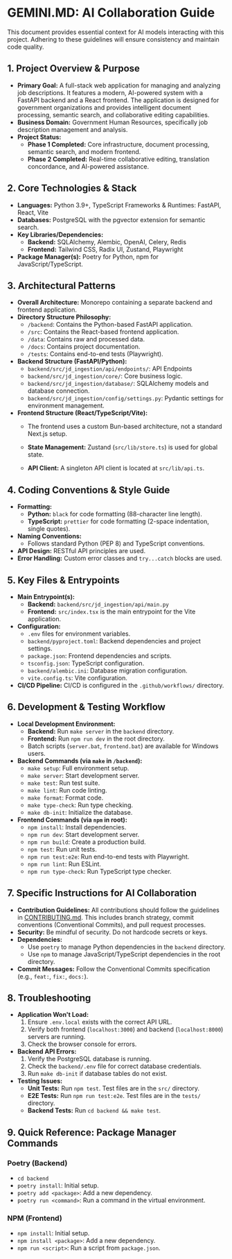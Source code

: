 # GEMINI.MD: AI Collaboration Guide

This document provides essential context for AI models interacting with this project. Adhering to these guidelines will ensure consistency and maintain code quality.

## 1. Project Overview & Purpose

*   **Primary Goal:** A full-stack web application for managing and analyzing job descriptions. It features a modern, AI-powered system with a FastAPI backend and a React frontend. The application is designed for government organizations and provides intelligent document processing, semantic search, and collaborative editing capabilities.
*   **Business Domain:** Government Human Resources, specifically job description management and analysis.
*   **Project Status:**
    *   **Phase 1 Completed:** Core infrastructure, document processing, semantic search, and modern frontend.
    *   **Phase 2 Completed:** Real-time collaborative editing, translation concordance, and AI-powered assistance.

## 2. Core Technologies & Stack

*   **Languages:** Python 3.9+, TypeScript
Frameworks & Runtimes: FastAPI, React, Vite
*   **Databases:** PostgreSQL with the pgvector extension for semantic search.
*   **Key Libraries/Dependencies:**
    *   **Backend:** SQLAlchemy, Alembic, OpenAI, Celery, Redis
    *   **Frontend:** Tailwind CSS, Radix UI, Zustand, Playwright
*   **Package Manager(s):** Poetry for Python, npm for JavaScript/TypeScript.

## 3. Architectural Patterns

*   **Overall Architecture:** Monorepo containing a separate backend and frontend application.
*   **Directory Structure Philosophy:**
    *   `/backend`: Contains the Python-based FastAPI application.
    *   `/src`: Contains the React-based frontend application.
    *   `/data`: Contains raw and processed data.
    *   `/docs`: Contains project documentation.
    *   `/tests`: Contains end-to-end tests (Playwright).
*   **Backend Structure (FastAPI/Python):**
    *   `backend/src/jd_ingestion/api/endpoints/`: API Endpoints
    *   `backend/src/jd_ingestion/core/`: Core business logic.
    *   `backend/src/jd_ingestion/database/`: SQLAlchemy models and database connection.
    *   `backend/src/jd_ingestion/config/settings.py`: Pydantic settings for environment management.
*   **Frontend Structure (React/TypeScript/Vite):**
    *   The frontend uses a custom Bun-based architecture, not a standard Next.js setup.

    *   **State Management:** Zustand (`src/lib/store.ts`) is used for global state.
    *   **API Client:** A singleton API client is located at `src/lib/api.ts`.

## 4. Coding Conventions & Style Guide

*   **Formatting:**
    *   **Python:** `black` for code formatting (88-character line length).
    *   **TypeScript:** `prettier` for code formatting (2-space indentation, single quotes).
*   **Naming Conventions:**
    *   Follows standard Python (PEP 8) and TypeScript conventions.
*   **API Design:** RESTful API principles are used.
*   **Error Handling:** Custom error classes and `try...catch` blocks are used.

## 5. Key Files & Entrypoints

*   **Main Entrypoint(s):**
    *   **Backend:** `backend/src/jd_ingestion/api/main.py`
    *   **Frontend:** `src/index.tsx` is the main entrypoint for the Vite application.
*   **Configuration:**
    *   `.env` files for environment variables.
    *   `backend/pyproject.toml`: Backend dependencies and project settings.
    *   `package.json`: Frontend dependencies and scripts.
    *   `tsconfig.json`: TypeScript configuration.
    *   `backend/alembic.ini`: Database migration configuration.
    *   `vite.config.ts`: Vite configuration.
*   **CI/CD Pipeline:** CI/CD is configured in the `.github/workflows/` directory.

## 6. Development & Testing Workflow

*   **Local Development Environment:**
    *   **Backend:** Run `make server` in the `backend` directory.
    *   **Frontend:** Run `npm run dev` in the root directory.
    *   Batch scripts (`server.bat`, `frontend.bat`) are available for Windows users.
*   **Backend Commands (via `make` in `/backend`):**
    *   `make setup`: Full environment setup.
    *   `make server`: Start development server.
    *   `make test`: Run test suite.
    *   `make lint`: Run code linting.
    *   `make format`: Format code.
    *   `make type-check`: Run type checking.
    *   `make db-init`: Initialize the database.
*   **Frontend Commands (via `npm` in root):**
    *   `npm install`: Install dependencies.
    *   `npm run dev`: Start development server.
    *   `npm run build`: Create a production build.
    *   `npm test`: Run unit tests.
    *   `npm run test:e2e`: Run end-to-end tests with Playwright.
    *   `npm run lint`: Run ESLint.
    *   `npm run type-check`: Run TypeScript type checker.

## 7. Specific Instructions for AI Collaboration

*   **Contribution Guidelines:** All contributions should follow the guidelines in [CONTRIBUTING.md](CONTRIBUTING.md). This includes branch strategy, commit conventions (Conventional Commits), and pull request processes.
*   **Security:** Be mindful of security. Do not hardcode secrets or keys.
*   **Dependencies:**
    *   Use `poetry` to manage Python dependencies in the `backend` directory.
    *   Use `npm` to manage JavaScript/TypeScript dependencies in the root directory.
*   **Commit Messages:** Follow the Conventional Commits specification (e.g., `feat:`, `fix:`, `docs:`).

## 8. Troubleshooting

*   **Application Won't Load:**
    1.  Ensure `.env.local` exists with the correct API URL.
    2.  Verify both frontend (`localhost:3000`) and backend (`localhost:8000`) servers are running.
    3.  Check the browser console for errors.
*   **Backend API Errors:**
    1.  Verify the PostgreSQL database is running.
    2.  Check the `backend/.env` file for correct database credentials.
    3.  Run `make db-init` if database tables do not exist.
*   **Testing Issues:**
    *   **Unit Tests:** Run `npm test`. Test files are in the `src/` directory.
    *   **E2E Tests:** Run `npm run test:e2e`. Test files are in the `tests/` directory.
    *   **Backend Tests:** Run `cd backend && make test`.

## 9. Quick Reference: Package Manager Commands

### Poetry (Backend)
*   `cd backend`
*   `poetry install`: Initial setup.
*   `poetry add <package>`: Add a new dependency.
*   `poetry run <command>`: Run a command in the virtual environment.

### NPM (Frontend)
*   `npm install`: Initial setup.
*   `npm install <package>`: Add a new dependency.
*   `npm run <script>`: Run a script from `package.json`.
